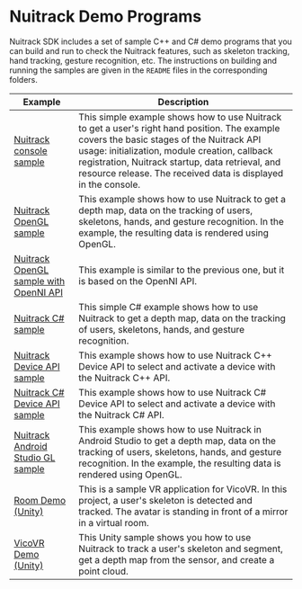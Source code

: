 # Nuitrack Demo Programs 

Nuitrack SDK includes a set of sample C++ and C# demo programs that you can build and run to check the Nuitrack features, such as skeleton tracking, hand tracking, gesture recognition, etc. The instructions on building and running the samples are given in the `README` files in the corresponding folders. 

| Example | Description |
| ------- | ----------- |
| [Nuitrack console sample](/Examples/nuitrack_console_sample) | This simple example shows how to use Nuitrack to get a user's right hand position. The example covers the basic stages of the Nuitrack API usage: initialization, module creation, callback registration, Nuitrack startup, data retrieval, and resource release. The received data is displayed in the console. |
| [Nuitrack OpenGL sample](/Examples/nuitrack_gl_sample) | This example shows how to use Nuitrack to get a depth map, data on the tracking of users, skeletons, hands, and gesture recognition. In the example, the resulting data is rendered using OpenGL. |
| [Nuitrack OpenGL sample with OpenNI API](/Examples/nuitrack_ni_gl_sample) | This example is similar to the previous one, but it is based on the OpenNI API. |
| [Nuitrack C# sample](/Examples/nuitrack_csharp_sample) | This simple C# example shows how to use Nuitrack to get a depth map, data on the tracking of users, skeletons, hands, and gesture recognition. |
| [Nuitrack Device API sample](/Examples/nuitrack_device_api_sample) | This example shows how to use Nuitrack С++ Device API to select and activate a device with the Nuitrack C++ API. |
| [Nuitrack C# Device API sample](/Examples/nuitrack_csharp_device_api_sample) | This example shows how to use Nuitrack С# Device API to select and activate a device with the Nuitrack C# API. |
| [Nuitrack Android Studio GL sample](/Examples/nuitrack_android_studio_gl_sample) | This example shows how to use Nuitrack in Android Studio to get a depth map, data on the tracking of users, skeletons, hands, and gesture recognition. In the example, the resulting data is rendered using OpenGL. |
| [Room Demo (Unity)](/Examples/Room_Unity3D_Demo.zip) | This is a sample VR application for VicoVR. In this project, a user's skeleton is detected and tracked. The avatar is standing in front of a mirror in a virtual room. |
| [VicoVR Demo (Unity)](/Examples/VicoVR_Unity3D_Demo.zip) | This Unity sample shows you how to use Nuitrack to track a user's skeleton and segment, get a depth map from the sensor, and create a point cloud. |